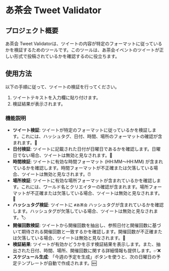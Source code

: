 # あ茶会 Tweet Validator

## プロジェクト概要
あ茶会 Tweet Validatorは、ツイートの内容が特定のフォーマットに従っているかを検証するためのツールです。このツールは、あ茶会イベントのツイートが正しい形式で投稿されているかを確認するのに役立ちます。

## 使用方法
以下の手順に従って、ツイートの検証を行ってください。

1. ツイートテキストを入力欄に貼り付けます。
2. 検証結果が表示されます。

### 機能説明

* **ツイート検証**: ツイートが特定のフォーマットに従っているかを検証します。これには、ハッシュタグ、日付、時間、場所のフォーマットの確認が含まれます。📝
* **日付検証**: ツイートに記載された日付が日曜日であるかを確認します。日曜日でない場合、ツイートは無効と見なされます。📅
* **時間検証**: ツイートに有効な時間フォーマット (HH:MM〜HH:MM) が含まれているかを確認します。時間フォーマットが不正確または欠落している場合、ツイートは無効と見なされます。⏰
* **場所検証**: ツイートに有効な場所フォーマットが含まれているかを確認します。これには、ワールド名とクリエイターの確認が含まれます。場所フォーマットが不正確または欠落している場合、ツイートは無効と見なされます。📍
* **ハッシュタグ検証**: ツイートに `#あ茶会` ハッシュタグが含まれているかを確認します。ハッシュタグが欠落している場合、ツイートは無効と見なされます。🏷️
* **開催回数検証**: ツイートから開催回数を抽出し、参照日付と開催回数に基づいて期待される開催回数と一致するかを確認します。開催回数が不正確または欠落している場合、ツイートは無効と見なされます。🔢
* **検証結果**: ツイートが有効かどうかを示す検証結果を表示します。また、抽出された日付、時間、場所、開催回数に関する詳細情報も提供します。✅❌
* **スケジュール生成**: 「今週の予定を生成」ボタンを使うと、次の日曜日の予定テンプレートが自動で作成されます。🆕
